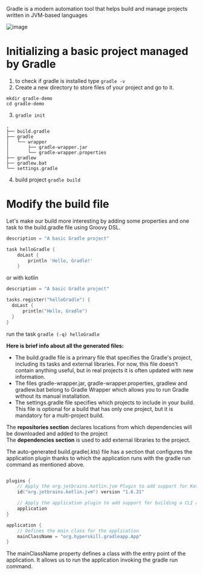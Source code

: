Gradle is a modern automation tool that helps build and manage projects written in JVM-based languages


![image](https://user-images.githubusercontent.com/63263301/202181977-e05e7933-69c4-4379-8a73-e0576955460e.png)



# Initializing a basic project managed by Gradle


1. to check if gradle is installed type ```gradle -v```
2. Create a new directory to store files of your project and go to it.
```
mkdir gradle-demo
cd gradle-demo
```   
3. ```gradle init```
```
.
├── build.gradle
├── gradle
│   └── wrapper
│       ├── gradle-wrapper.jar
│       └── gradle-wrapper.properties
├── gradlew
├── gradlew.bat
└── settings.gradle
```

4. build project ```gradle build```

# Modify the build file

Let's make our build more interesting by adding some properties and one task to the build.gradle file using Groovy DSL.

```groovy
description = "A basic Gradle project"

task helloGradle {
    doLast {
        println 'Hello, Gradle!'
    }
```
or with kotlin
```kotlin
description = "A basic Gradle project"

tasks.register("helloGradle") {
  doLast {
      println("Hello, Gradle")
  }
}
```
run the task ```gradle (-q) helloGradle```


**Here is brief info about all the generated files:**

- The build.gradle file is a primary file that specifies the Gradle's project, including its tasks and external libraries. For now, this file doesn't contain anything useful, but in real projects it is often updated with new information.
- The files gradle-wrapper.jar, gradle-wrapper.properties, gradlew and gradlew.bat belong to Gradle Wrapper which allows you to run Gradle without its manual installation.
- The settings.gradle file specifies which projects to include in your build. This file is optional for a build that has only one project, but it is mandatory for a multi-project build.


The **repositories section** declares locations from which dependencies will be downloaded and added to the project  
The **dependencies section** is used to add external libraries to the project.


The auto-generated build.gradle(.kts) file has a section that configures the application plugin thanks to which the application runs with the gradle run command as mentioned above.

```kotlin

plugins {
    // Apply the org.jetbrains.kotlin.jvm Plugin to add support for Kotlin.
    id("org.jetbrains.kotlin.jvm") version "1.6.21"

    // Apply the application plugin to add support for building a CLI application in Java.
    application
}

application {
    // Defines the main class for the application
    mainClassName = "org.hyperskill.gradleapp.App"
}
```
The mainClassName property defines a class with the entry point of the application. It allows us to run the application invoking the gradle run command.
